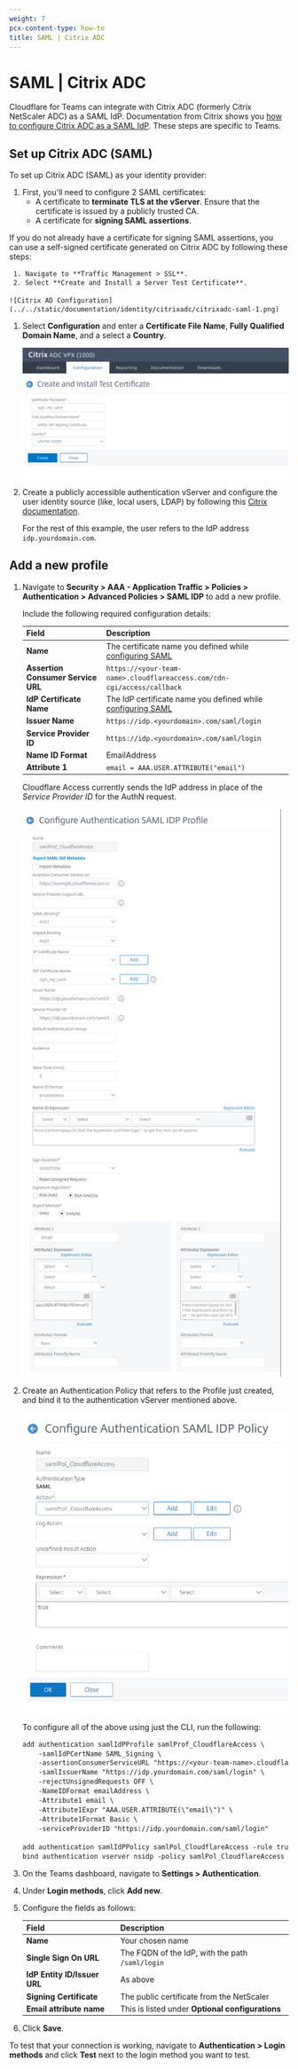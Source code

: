 ```yaml
---
weight: 7
pcx-content-type: how-to
title: SAML | Citrix ADC
---
```


# SAML | Citrix ADC

Cloudflare for Teams can integrate with Citrix ADC (formerly Citrix NetScaler ADC) as a SAML IdP. Documentation from Citrix shows you [how to configure Citrix ADC as a SAML IdP](https://docs.citrix.com/en-us/citrix-adc/12-1/aaa-tm/saml-authentication/citrix-adc-saml-idp.html). These steps are specific to Teams.

## Set up Citrix ADC (SAML)

To set up Citrix ADC (SAML) as your identity provider:

1. First, you'll need to configure 2 SAML certificates:
   - A certificate to **terminate TLS at the vServer**. Ensure that the certificate is issued by a publicly trusted CA.
   - A certificate for **signing SAML assertions**.

If you do not already have a certificate for signing SAML assertions, you can use a self-signed certificate generated on Citrix ADC by following these steps:

     1. Navigate to **Traffic Management > SSL**.
     2. Select **Create and Install a Server Test Certificate**.

    ![Citrix AD Configuration](../../static/documentation/identity/citrixadc/citrixadc-saml-1.png)

1. Select **Configuration** and enter a **Certificate File Name**, **Fully Qualified Domain Name**, and a select a **Country**.

   ![Citrix AD Create and Install Test Certificate](../../static/documentation/identity/citrixadc/citrixadc-saml-2.png)

1. Create a publicly accessible authentication vServer and configure the user identity source (like, local users, LDAP) by following this [Citrix documentation](https://docs.citrix.com/en-us/citrix-adc/12-1/aaa-tm/authentication-virtual-server/ns-aaa-setup-auth-vserver-tsk.html).

   For the rest of this example, the user refers to the IdP address `idp.yourdomain.com`.

## Add a new profile

1. Navigate to **Security > AAA - Application Traffic > Policies > Authentication > Advanced Policies > SAML IDP** to add a new profile.

   Include the following required configuration details:

   | Field                              | Description                                                                    |
   | ---------------------------------- | ------------------------------------------------------------------------------ |
   | **Name**                           | The certificate name you defined while [configuring SAML](#configure-saml)     |
   | **Assertion Consumer Service URL** | `https://<your-team-name>.cloudflareaccess.com/cdn-cgi/access/callback`        |
   | **IdP Certificate Name**           | The IdP certificate name you defined while [configuring SAML](#configure-saml) |
   | **Issuer Name**                    | `https://idp.<yourdomain>.com/saml/login`                                      |
   | **Service Provider ID**            | `https://idp.<yourdomain>.com/saml/login`                                      |
   | **Name ID Format**                 | EmailAddress                                                                   |
   | **Attribute 1**                    | `email = AAA.USER.ATTRIBUTE("email")`                                          |

   Cloudflare Access currently sends the IdP address in place of the _Service Provider ID_ for the AuthN request.

   ![Citrix AD Configure Authentication SAML IDP Profile](../../static/documentation/identity/citrixadc/citrixadc-saml-3.png)

1. Create an Authentication Policy that refers to the Profile just created, and bind it to the authentication vServer mentioned above.

   ![Citrix AD Configure Authentication SAML IDP Policy](../../static/documentation/identity/citrixadc/citrixadc-saml-4.png)

   To configure all of the above using just the CLI, run the following:

   ```txt
   add authentication samlIdPProfile samlProf_CloudflareAccess \
       -samlIdPCertName SAML_Signing \
       -assertionConsumerServiceURL "https://<your-team-name>.cloudflareaccess.com/cdn-cgi/access/callback" \
       -samlIssuerName "https://idp.yourdomain.com/saml/login" \
       -rejectUnsignedRequests OFF \
       -NameIDFormat emailAddress \
       -Attribute1 email \
       -Attribute1Expr "AAA.USER.ATTRIBUTE(\"email\")" \
       -Attribute1Format Basic \
       -serviceProviderID "https://idp.yourdomain.com/saml/login"

   add authentication samlIdPPolicy samlPol_CloudflareAccess -rule true -action samlProf_CloudflareAccess
   bind authentication vserver nsidp -policy samlPol_CloudflareAccess

   ```

1. On the Teams dashboard, navigate to **Settings > Authentication**.
1. Under **Login methods**, click **Add new**.

1. Configure the fields as follows:

   | Field                        | Description                                      |
   | ---------------------------- | ------------------------------------------------ |
   | **Name**                     | Your chosen name                                 |
   | **Single Sign On URL**       | The FQDN of the IdP, with the path `/saml/login` |
   | **IdP Entity ID/Issuer URL** | As above                                         |
   | **Signing Certificate**      | The public certificate from the NetScaler        |
   | **Email attribute name**     | This is listed under **Optional configurations** |

1. Click **Save**.

To test that your connection is working, navigate to **Authentication > Login methods** and click **Test** next to the login method you want to test.